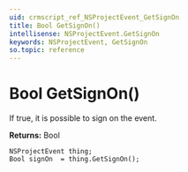 ```yaml
---
uid: crmscript_ref_NSProjectEvent_GetSignOn
title: Bool GetSignOn()
intellisense: NSProjectEvent.GetSignOn
keywords: NSProjectEvent, GetSignOn
so.topic: reference
---
```


# Bool GetSignOn()

If true, it is possible to sign on the event.

**Returns:** Bool

```crmscript
NSProjectEvent thing;
Bool signOn  = thing.GetSignOn();
```

